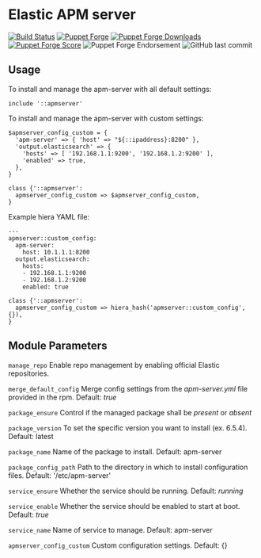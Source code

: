 Elastic APM server
==================

[![Build Status](https://travis-ci.com/kobybr/puppet-apmserver.svg)](https://travis-ci.com/kobybr/puppet-apmserver)
[![Puppet Forge](https://img.shields.io/puppetforge/v/kobybr/apmserver.svg)](https://forge.puppetlabs.com/kobybr/apmserver)
[![Puppet Forge Downloads](https://img.shields.io/puppetforge/dt/kobybr/apmserver.svg)](https://forge.puppetlabs.com/kobybr/apmserver)
[![Puppet Forge Score](https://img.shields.io/puppetforge/f/kobybr/apmserver.svg?style=flat)](https://forge.puppet.com/kobybr/apmserver/scores)
![Puppet Forge Endorsement](https://img.shields.io/puppetforge/e/kobybr/apmserver.svg?style=flat)
![GitHub last commit](https://img.shields.io/github/last-commit/kobybr/puppet-apmserver.svg?style=flat)

Usage
-----

To install and manage the apm-server with all default settings:
```puppet
include '::apmserver'
```

To install and manage the apm-server with custom settings:
```puppet
$apmserver_config_custom = {
  'apm-server' => { 'host' => "${::ipaddress}:8200" },
  'output.elasticsearch' => {
    'hosts' => [ '192.168.1.1:9200', '192.168.1.2:9200' ],
    'enabled' => true,
  },
}

class {'::apmserver':
  apmserver_config_custom => $apmserver_config_custom,
}
```

Example hiera YAML file:
```hiera_hash
---
apmserver::custom_config:
  apm-server:
    host: 10.1.1.1:8200
  output.elasticsearch:
    hosts:
    - 192.168.1.1:9200
    - 192.168.1.2:9200
    enabled: true
```
```puppet
class {'::apmserver':
  apmserver_config_custom => hiera_hash('apmserver::custom_config', {}),
}
```

Module Parameters
-----------------

`manage_repo`
Enable repo management by enabling official Elastic repositories.

`merge_default_config`
Merge config settings from the *apm-server.yml* file provided in the rpm.  Default: *true*

`package_ensure`
Control if the managed package shall be *present* or *absent*

`package_version`
To set the specific version you want to install (ex. 6.5.4).  Default: latest

`package_name`
Name of the package to install.  Default: apm-server

`package_config_path`
Path to the directory in which to install configuration files.  Default: '/etc/apm-server'

`service_ensure`
Whether the service should be running.  Default: *running*

`service_enable`
Whether the service should be enabled to start at boot.  Default: *true*

`service_name`
Name of service to manage.  Default: apm-server

`apmserver_config_custom`
Custom configuration settings.  Default: {}
